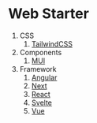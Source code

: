 # Web Starter

1. CSS
   1. [TailwindCSS](https://tailwindcss.com/)
2. Components
   1. [MUI](https://mui.com/)
3. Framework
   1. [Angular](https://angular.io/)
   2. [Next](https://nextjs.org/)
   3. [React](https://reactjs.org/)
   4. [Svelte](https://svelte.dev/)
   5. [Vue](https://vuejs.org/)
